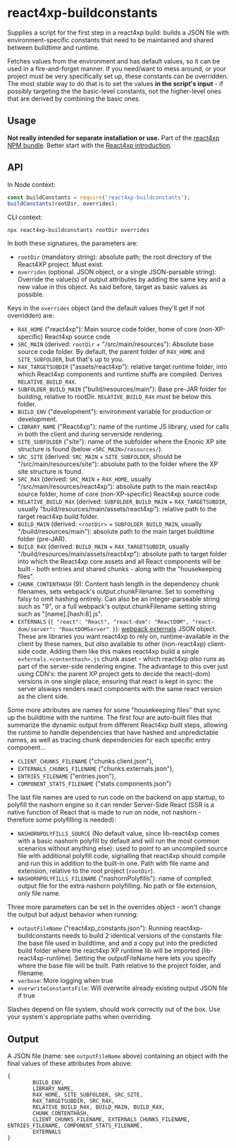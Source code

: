 # react4xp-buildconstants

Supplies a script for the first step in a react4xp build: builds a JSON file with environment-specific constants that need to be maintained and shared between buildtime and runtime.

Fetches values from the environment and has default values, so it can be used in a fire-and-forget manner. If you need/want to mess around, or your project must be very specifically set up, these constants can be overridden. The most stable way to do that is to set the values **in the script's input** - if possibly targeting the the basic-level constants, not the higher-level ones that are derived by combining the basic ones.

## Usage

**Not really intended for separate installation or use.** Part of the [react4xp NPM bundle](https://www.npmjs.com/package/react4xp). Better start with the [React4xp introduction](https://developer.enonic.com/templates/react4xp).

## API

In Node context:

```javascript
const buildConstants = require('react4xp-buildconstants');
buildConstants(rootDir, overrides);
```

CLI context:
```
npx react4xp-buildconstants rootDir overrides
```

In both these signatures, the parameters are:

- `rootDir` (mandatory string): absolute path; the root directory of the React4XP project. Must exist.
- `overrides` (optional. JSON object, or a single JSON-parsable string): Override the value(s) of output attributes by adding the same key and a new value in this object. As said before, target as basic values as possible.

Keys in the `overrides` object (and the default values they'll get if not overridden) are:

- `R4X_HOME` ("react4xp"): Main source code folder, home of core (non-XP-specific) React4xp source code
- `SRC_MAIN` (derived: `rootDir` + "/src/main/resources"): Absolute base source code folder. By default, the parent folder of `R4X_HOME` and `SITE_SUBFOLDER`, but that's up to you.
- `R4X_TARGETSUBDIR` ("assets/react4xp"): relative target runtime folder, into which React4xp components and runtime stuffs are compiled. Derives `RELATIVE_BUILD_R4X`.
- `SUBFOLDER_BUILD_MAIN` ("build/resources/main"): Base pre-JAR folder for building, relative to rootDir. `RELATIVE_BUILD_R4X` _must_ be below this folder.
- `BUILD_ENV` ("development"): environment variable for production or development.
- `LIBRARY_NAME` ("React4xp"): name of the runtime JS library, used for calls in both the client and during serverside rendering.
- `SITE_SUBFOLDER` ("site"): name of the subfolder where the Enonic XP site structure is found (below `<SRC_MAIN>/resources/`).
- `SRC_SITE` (derived: `SRC_MAIN` + `SITE_SUBFOLDER`, should be "<rootDir>/src/main/resources/site"): absolute path to the folder where the XP site structure is found.
- `SRC_R4X` (derived: `SRC_MAIN` + `R4X_HOME`, usually "<rootDir>/src/main/resources/react4xp"): absolute path to the main react4xp source folder, home of core (non-XP-specific) React4xp source code.
- `RELATIVE_BUILD_R4X` (derived: `SUBFOLDER_BUILD_MAIN` + `R4X_TARGETSUBDIR`, usually "build/resources/main/assets/react4xp"): relative path to the target react4xp build folder.
- `BUILD_MAIN` (derived: `<rootDir>` + `SUBFOLDER_BUILD_MAIN`, usually "<rootDir>/build/resources/main"): absolute path to the main target buildtime folder (pre-JAR).
- `BUILD_R4X` (derived: `BUILD_MAIN` + `R4X_TARGETSUBDIR`, usually "<rootDir>/build/resources/main/assets/react4xp"): absolute path to target folder into which the React4xp core assets and all React components will be built - both entries and shared chunks - along with the "housekeeping files".
- `CHUNK_CONTENTHASH` (9): Content hash length in the dependency chunk filenames, sets webpack's output.chunkFilename. Set to something falsy to omit hashing entirely. Can also be an integer-parseable string such as "9", or a full webpack's output.chunkFilename setting string such as "[name].[hash:8].js".
- `EXTERNALS` (`{ "react": "React", "react-dom": "ReactDOM", "react-dom/server": "ReactDOMServer" }`): [webpack externals](https://webpack.js.org/configuration/externals/) JSON object. These are libraries you want react4xp to rely on, runtime-available in the client by these names, but _also_ available to other (non-react4xp) client-side code. Adding them like this makes react4xp build a single `externals.<contenthash>.js` chunk asset - which react4xp _also_ runs as part of the server-side rendering engine. The advantage to this over just using CDN's: the parent XP project gets to decide the react(-dom) versions in one single place, ensuring that react is kept in sync: the server alsways renders react components with the same react version as the client side.

Some more attributes are names for some "housekeeping files" that sync up the buildtime with the runtime. The first four are auto-built files that summarize the dynamic output from different React4xp built steps, allowing the runtime to handle dependencies that have hashed and unpredictable names, as well as tracing chunk dependencies for each specific entry component...

- `CLIENT_CHUNKS_FILENAME` ("chunks.client.json"),
- `EXTERNALS_CHUNKS_FILENAME` ("chunks.externals.json"),
- `ENTRIES_FILENAME` ("entries.json"),
- `COMPONENT_STATS_FILENAME` ("stats.components.json")

The last file names are used to run code on the backend on app startup, to polyfill the nashorn engine so it can render Server-Side React (SSR is a native function of React that is made to run on node, not nashorn - therefore some polyfilling is needed):

- `NASHORNPOLYFILLS_SOURCE` (No default value, since lib-react4xp comes with a basic nashorn polyfill by default and will run the most common scenarios without anything else): used to point to an uncompiled source file with additional polyfill code, signalling that react4xp should compile and run this in addition to the built-in one. Path with file name and extension, relative to the root project (`rootDir`).
- `NASHORNPOLYFILLS_FILENAME` ("nashornPolyfills"): name of compiled output file for the extra nashorn polyfilling. No path or file extension, only file name.

Three more parameters can be set in the overrides object - won't change the output but adjust behavior when running:

- `outputFileName` ("react4xp_constants.json"): Running react4xp-buildconstants needs to build 2 identical versions of the constants file: the base file used in buildtime, and and a copy put into the predicted build folder where the react4xp XP runtime lib will be imported (lib-react4xp-runtime). Setting the outputFileName here lets you specify where the base file will be built. Path relative to the project folder, and filename.
- `verbose`: More logging when true
- `overwriteConstantsFile`: Will overwrite already existing output JSON file if true

Slashes depend on file system, should work correctly out of the box. Use your system's appropriate paths when overriding.

## Output

A JSON file (name: see `outputFileName` above) containing an object with the final values of these attributes from above:
```
{
        BUILD_ENV,
        LIBRARY_NAME,
        R4X_HOME, SITE_SUBFOLDER, SRC_SITE,
        R4X_TARGETSUBDIR, SRC_R4X,
        RELATIVE_BUILD_R4X, BUILD_MAIN, BUILD_R4X,
        CHUNK_CONTENTHASH,
        CLIENT_CHUNKS_FILENAME, EXTERNALS_CHUNKS_FILENAME, ENTRIES_FILENAME, COMPONENT_STATS_FILENAME,
        EXTERNALS
}
```
